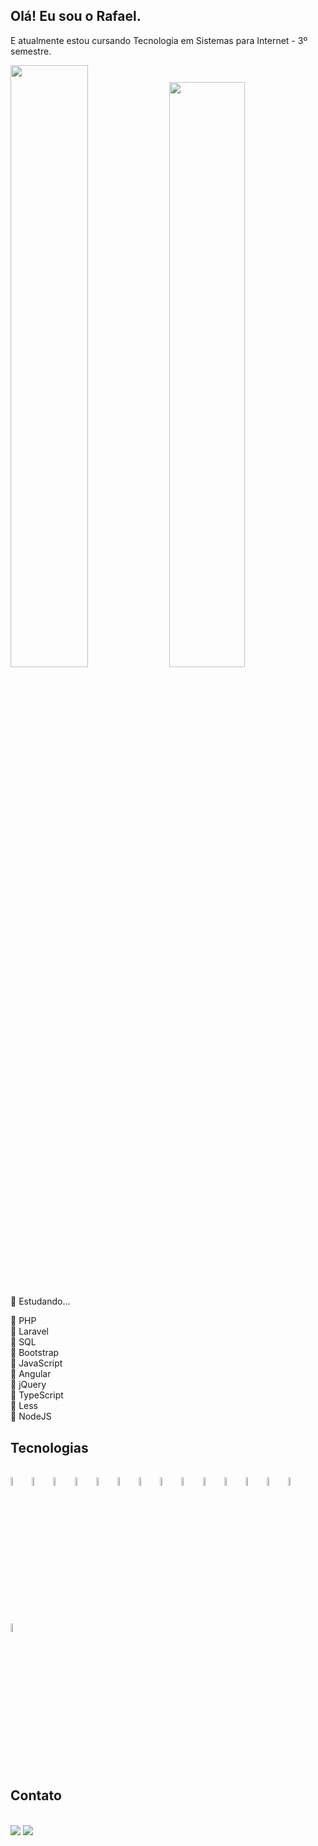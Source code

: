 ## Olá! Eu sou o Rafael.

E atualmente estou cursando Tecnologia em Sistemas para Internet - 3º semestre.

<div>
  <img width="49.7%" src="https://github-readme-stats.vercel.app/api?username=Mr-R4F&theme=github_dark&show_icons=true&include_all_commits=true&count_private=true">
  <img width="49%" src="https://github-readme-stats.vercel.app/api/top-langs/?username=Mr-R4F&theme=github_dark&layout=compact">
</div><br>

📌 Estudando...

📎 PHP <br>
📎 Laravel <br>
📎 SQL <br>
📎 Bootstrap <br>
📎 JavaScript <br>
📎 Angular <br>
📎 jQuery <br>
📎 TypeScript <br>
📎 Less <br>
📎 NodeJS


## Tecnologias

<div style="display: inline_block;"><br>
  <img alt="HTML5" width="6%" align="center" src="https://cdn.jsdelivr.net/gh/devicons/devicon/icons/html5/html5-plain.svg">
  <img alt="CSS3" width="6%" align="center" src="https://cdn.jsdelivr.net/gh/devicons/devicon/icons/css3/css3-plain.svg">
  <img alt="JAVASCRIPT" width="6%" align="center" src="https://cdn.jsdelivr.net/gh/devicons/devicon/icons/javascript/javascript-original.svg">
  <img alt="TYPESCRIPT" width="6%" align="center" src="https://cdn.jsdelivr.net/gh/devicons/devicon/icons/typescript/typescript-plain.svg">
  <img alt="NODE-JS" width="6%" align="center" src="https://cdn.jsdelivr.net/gh/devicons/devicon/icons/nodejs/nodejs-original.svg">     
  <img alt="BOOTSTRAP" width="6%" align="center" src="https://cdn.jsdelivr.net/gh/devicons/devicon/icons/bootstrap/bootstrap-original.svg">
  <img alt="LESS" width="6%" align="center" src="https://cdn.jsdelivr.net/gh/devicons/devicon/icons/less/less-plain-wordmark.svg">
  <img alt="JQUERY" width="6%" align="center" src="https://cdn.jsdelivr.net/gh/devicons/devicon/icons/jquery/jquery-plain.svg">
  <img alt="ANGULAR" width="6%" align="center" src="https://cdn.jsdelivr.net/gh/devicons/devicon/icons/angularjs/angularjs-plain.svg">
  <img alt="PHP" width="6%" align="center" src="https://cdn.jsdelivr.net/gh/devicons/devicon/icons/php/php-plain.svg">
  <img alt="MSSQL" width="6%" align="center" src="https://cdn.jsdelivr.net/gh/devicons/devicon/icons/microsoftsqlserver/microsoftsqlserver-plain.svg">
  <img alt="MySQL" width="6%" align="center" src="https://cdn.jsdelivr.net/gh/devicons/devicon/icons/mysql/mysql-plain.svg">  
  <img alt="LARAVEL" width="6%" align="center" src="https://cdn.jsdelivr.net/gh/devicons/devicon/icons/laravel/laravel-plain.svg">
  <img alt="VSCODE" width="6%" align="center" src="https://cdn.jsdelivr.net/gh/devicons/devicon/icons/vscode/vscode-original.svg">
  <img alt="GIT" width="6%" align="center" src="https://cdn.jsdelivr.net/gh/devicons/devicon/icons/git/git-plain.svg">
</div>

## Contato

<div><br>
  <a href="#"><img src="https://img.shields.io/badge/Gmail-D14836?style=for-the-badge&logo=gmail&logoColor=white"></a>
  <a href="https://www.linkedin.com/in/rafael-martins-soares/"><img src="https://img.shields.io/badge/LinkedIn-0077B5?style=for-the-badge&logo=linkedin&logoColor=white"></a>
</div>
